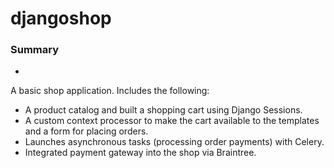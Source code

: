 # djangoshop
### Summary
-
A basic shop application. Includes the following:

- A product catalog and built a shopping cart using Django Sessions. 
- A custom context processor to make the cart available to the templates and a form for placing orders. 
- Launches asynchronous tasks (processing order payments) with Celery.
- Integrated payment gateway into the shop via Braintree.
